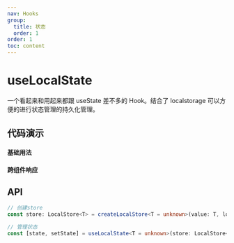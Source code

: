 ```yaml
---
nav: Hooks
group:
  title: 状态
  order: 1
order: 1
toc: content
---
```


# useLocalState

一个看起来和用起来都跟 useState 差不多的 Hook。结合了 localstorage 可以方便的进行状态管理的持久化管理。

## 代码演示

#### 基础用法

<code src="./demo/basic.tsx"></code>

#### 跨组件响应

<code src="./demo/other.tsx"></code>

## API

```typescript
// 创建store
const store: LocalStore<T> = createLocalStore<T = unknown>(value: T, localStorageKey: string);

// 管理状态
const [state, setState] = useLocalState<T = unknown>(store: LocalStore<T>)
```
